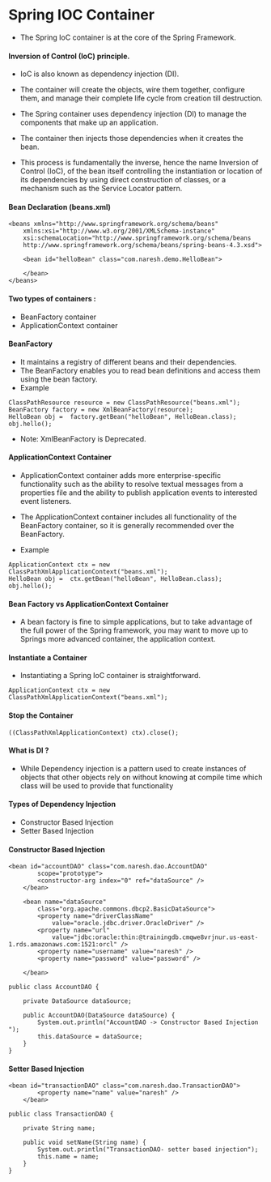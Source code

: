 # Spring IOC Container 
* The Spring IoC container is at the core of the Spring Framework.

#### Inversion of Control (IoC) principle.
* IoC is also known as dependency injection (DI). 
* The container will create the objects, wire them together, configure them, and manage their complete life cycle from creation till destruction. 
* The Spring container uses dependency injection (DI) to manage the components that make up an application.

* The container then injects those dependencies when it creates the bean. 


* This process is fundamentally the inverse, hence the name Inversion of Control (IoC), of the bean itself controlling the instantiation or location of its dependencies by using direct construction of classes, or a mechanism such as the Service Locator pattern.

#### Bean Declaration (beans.xml)
```
<beans xmlns="http://www.springframework.org/schema/beans"
	xmlns:xsi="http://www.w3.org/2001/XMLSchema-instance"
	xsi:schemaLocation="http://www.springframework.org/schema/beans
    http://www.springframework.org/schema/beans/spring-beans-4.3.xsd">
    
	<bean id="helloBean" class="com.naresh.demo.HelloBean">
		
	</bean>
</beans>
  ```


#### Two types of containers :
* BeanFactory container
* ApplicationContext container

#### BeanFactory
* It maintains a registry of different beans and their dependencies.
* The BeanFactory enables you to read bean definitions and access them using the bean factory.
* Example
```
ClassPathResource resource = new ClassPathResource("beans.xml");
BeanFactory factory = new XmlBeanFactory(resource);
HelloBean obj =  factory.getBean("helloBean", HelloBean.class);
obj.hello();
```
* Note: XmlBeanFactory is Deprecated.

#### ApplicationContext Container
* ApplicationContext container adds more enterprise-specific functionality such as the ability to resolve textual messages from a properties file and the ability to publish application events to interested event listeners.
* The ApplicationContext container includes all functionality of the BeanFactory container, so it is generally recommended over the BeanFactory.

* Example
```
ApplicationContext ctx = new ClassPathXmlApplicationContext("beans.xml");
HelloBean obj =  ctx.getBean("helloBean", HelloBean.class);
obj.hello();
```

#### Bean Factory vs ApplicationContext Container
* A bean factory is fine to simple applications, but to take advantage of the full power of the Spring framework, you may want to move up to Springs more advanced container, the application context.

#### Instantiate a Container
* Instantiating a Spring IoC container is straightforward. 
```
ApplicationContext ctx = new ClassPathXmlApplicationContext("beans.xml");
```

#### Stop the Container
```
((ClassPathXmlApplicationContext) ctx).close();
```

#### What is DI ?
* While Dependency injection is a pattern used to create instances of objects that other objects rely on without knowing at compile time which class will be used to provide that functionality

#### Types of Dependency Injection
* Constructor Based Injection
* Setter Based Injection

#### Constructor Based Injection
```
<bean id="accountDAO" class="com.naresh.dao.AccountDAO"
		scope="prototype">
		<constructor-arg index="0" ref="dataSource" />
	</bean>

	<bean name="dataSource"
		class="org.apache.commons.dbcp2.BasicDataSource">
		<property name="driverClassName"
			value="oracle.jdbc.driver.OracleDriver" />
		<property name="url"
			value="jdbc:oracle:thin:@trainingdb.cmqwe8vrjnur.us-east-1.rds.amazonaws.com:1521:orcl" />
		<property name="username" value="naresh" />
		<property name="password" value="password" />

	</bean>
```
```
public class AccountDAO {

	private DataSource dataSource;
	
	public AccountDAO(DataSource dataSource) {
		System.out.println("AccountDAO -> Constructor Based Injection ");
		this.dataSource = dataSource;
	}
}
```

#### Setter Based Injection
```
<bean id="transactionDAO" class="com.naresh.dao.TransactionDAO">
		<property name="name" value="naresh" />
	</bean>
```
```
public class TransactionDAO {

	private String name;
	
	public void setName(String name) {
		System.out.println("TransactionDAO- setter based injection");
		this.name = name;
	}
}
```
